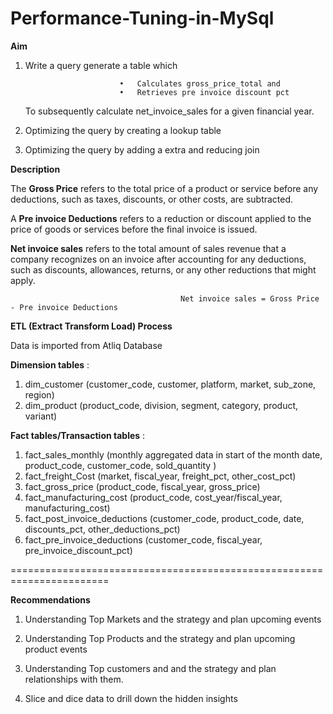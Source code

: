 # Performance-Tuning-in-MySql

**Aim**

1. Write a query generate a table which 
   
                            •	Calculates gross_price_total and 
                            •	Retrieves pre invoice discount pct
   
    To subsequently calculate net_invoice_sales for a given financial year.

2. Optimizing the query by creating a lookup table
3. Optimizing the query by adding a extra and reducing join

**Description**

The **Gross Price** refers to the total price of a product or service before any deductions, such as taxes, discounts, or other costs, are subtracted.

A **Pre invoice Deductions** refers to a reduction or discount applied to the price of goods or services before the final invoice is issued.

**Net invoice sales** refers to the total amount of sales revenue that a company recognizes on an invoice after accounting for any deductions, such as discounts, allowances, returns, or any other reductions that might apply.

                                          Net invoice sales = Gross Price - Pre invoice Deductions
                                          


**ETL (Extract Transform Load) Process**

Data is imported from Atliq Database

**Dimension tables** : 
1. dim_customer (customer_code, customer, platform, market, sub_zone, region)
2. dim_product (product_code, division, segment, category, product, variant)

**Fact tables/Transaction tables** : 

1. fact_sales_monthly (monthly aggregated data in start of the month date, product_code, customer_code, sold_quantity )
2. fact_freight_Cost (market, fiscal_year, freight_pct, other_cost_pct)
3. fact_gross_price (product_code, fiscal_year, gross_price)
4. fact_manufacturing_cost (product_code, cost_year/fiscal_year, manufacturing_cost)
5. fact_post_invoice_deductions (customer_code, product_code, date, discounts_pct, other_deductions_pct)
6. fact_pre_invoice_deductions (customer_code, fiscal_year, pre_invoice_discount_pct)

=======================================================================
             
**Recommendations**


1. Understanding Top Markets and the strategy and plan upcoming events

2. Understanding Top Products and the strategy and plan upcoming  product events

3. Understanding Top customers and and the strategy and plan relationships with them.

4. Slice and dice data to drill down the hidden insights
